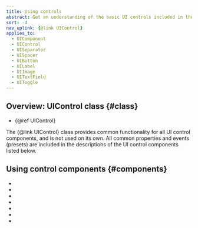```yaml
---
title: Using controls
abstract: Get an understanding of the basic UI controls included in the Desk framework
sort: -4
nav_uplink: {@link UIControl}
applies_to:
  - UIComponent
  - UIControl
  - UISeparator
  - UISpacer
  - UIButton
  - UILabel
  - UIImage
  - UITextField
  - UIToggle
---
```


## Overview: UIControl class {#class}

- {@ref UIControl}

The {@link UIControl} class provides common functionality for all UI control components, and is not used on its own. All common properties and events (presets) are included in the descriptions of the UI control components listed below.

## Using control components {#components}

<!--{{html-attr class="pagerefblock_list"}}-->

- <!--{{pagerefblock path="content/en/docs/main/guide/components/UIButton/Using"}}-->
- <!--{{pagerefblock path="content/en/docs/main/guide/components/UILabel/Using"}}-->
- <!--{{pagerefblock path="content/en/docs/main/guide/components/UITextField/Using"}}-->
- <!--{{pagerefblock path="content/en/docs/main/guide/components/UIToggle/Using"}}-->
- <!--{{pagerefblock path="content/en/docs/main/guide/components/UIImage/Using"}}-->
- <!--{{pagerefblock path="content/en/docs/main/guide/components/UISpacer/Using"}}-->
- <!--{{pagerefblock path="content/en/docs/main/guide/components/UISeparator/Using"}}-->
